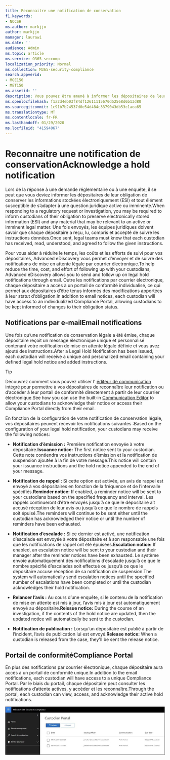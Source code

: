```yaml
---
title: Reconnaitre une notification de conservation
f1.keywords:
- NOCSH
ms.author: markjjo
author: markjjo
manager: laurawi
ms.date: ''
audience: Admin
ms.topic: article
ms.service: O365-seccomp
localization_priority: Normal
ms.collection: M365-security-compliance
search.appverid:
- MOE150
- MET150
ms.assetid: ''
description: Vous pouvez être amené à informer les dépositaires de leur obligation de conserver les informations stockées électroniquement dans le cadre d’une enquête légale. Advanced eDiscovery vous permet de gérer facilement le processus de notification de blocage.
ms.openlocfilehash: f1a2d4eb03f84df12611115670d52568d6b13d80
ms.sourcegitcommit: 1c91b7b24537d0e54d484c3379043db53c1aea65
ms.translationtype: MT
ms.contentlocale: fr-FR
ms.lasthandoff: 01/29/2020
ms.locfileid: "41594067"
---
```

# <a name="acknowledge-a-hold-notification"></a><span data-ttu-id="89457-104">Reconnaitre une notification de conservation</span><span class="sxs-lookup"><span data-stu-id="89457-104">Acknowledge a hold notification</span></span>

<span data-ttu-id="89457-105">Lors de la réponse à une demande réglementaire ou à une enquête, il se peut que vous deviez informer les dépositaires de leur obligation de conserver les informations stockées électroniquement (ESI) et tout élément susceptible de s’adapter à une question juridique active ou imminente.</span><span class="sxs-lookup"><span data-stu-id="89457-105">When responding to a regulatory request or investigation, you may be required to inform custodians of their obligation to preserve electronically stored information (ESI) and any material that may be relevant to an active or imminent legal matter.</span></span> <span data-ttu-id="89457-106">Une fois envoyés, les équipes juridiques doivent savoir que chaque dépositaire a reçu, lu, compris et accepté de suivre les instructions données.</span><span class="sxs-lookup"><span data-stu-id="89457-106">Once sent, legal teams must know that each custodian has received, read, understood, and agreed to follow the given instructions.</span></span>

<span data-ttu-id="89457-107">Pour vous aider à réduire le temps, les coûts et les efforts de suivi pour vos dépositaires, Advanced eDiscovery vous permet d’envoyer et de suivre des notifications de mise en attente légale par courrier électronique.</span><span class="sxs-lookup"><span data-stu-id="89457-107">To help reduce the time, cost, and effort of following up with your custodians,  Advanced eDiscovery allows you to send and follow up on legal hold notifications through email.</span></span> <span data-ttu-id="89457-108">Outre les notifications par courrier électronique, chaque dépositaire a accès à un portail de conformité individualisé, ce qui permet aux dépositaires d’être tenus informés des modifications apportées à leur statut d’obligation.</span><span class="sxs-lookup"><span data-stu-id="89457-108">In addition to email notices, each custodian will have access to an individualized Compliance Portal, allowing custodians to be kept informed of changes to their obligation status.</span></span>

## <a name="email-notifications"></a><span data-ttu-id="89457-109">Notifications par e-mail</span><span class="sxs-lookup"><span data-stu-id="89457-109">Email notifications</span></span>

<span data-ttu-id="89457-110">Une fois qu’une notification de conservation légale a été émise, chaque dépositaire reçoit un message électronique unique et personnalisé contenant votre notification de mise en attente légale définie et vous avez ajouté des instructions.</span><span class="sxs-lookup"><span data-stu-id="89457-110">After a Legal Hold Notification has been issued, each custodian will receive a unique and personalized email containing your defined legal hold notice and added instructions.</span></span> 

> [!TIP]
> <span data-ttu-id="89457-111">Découvrez comment vous pouvez utiliser l' [éditeur de communication](using-communications-editor.md) intégré pour permettre à vos dépositaires de reconnaître leur notification ou d’accéder à leur portail de conformité directement à partir de leur courrier électronique.</span><span class="sxs-lookup"><span data-stu-id="89457-111">See how you can use the built-in  [Communication Editor](using-communications-editor.md) to allow your custodians to acknowledge their notice or access their Compliance Portal directly from their email.</span></span>

<span data-ttu-id="89457-112">En fonction de la configuration de votre notification de conservation légale, vos dépositaires peuvent recevoir les notifications suivantes :</span><span class="sxs-lookup"><span data-stu-id="89457-112">Based on the configuration of your legal hold notification, your custodians may receive the following notices:</span></span> 

- <span data-ttu-id="89457-113">**Notification d’émission :** Première notification envoyée à votre dépositaire.</span><span class="sxs-lookup"><span data-stu-id="89457-113">**Issuance notice:** The first notice sent to your custodian.</span></span> <span data-ttu-id="89457-114">Cette note contiendra vos instructions d’émission et la notification de suspension ajoutée à la fin de votre message.</span><span class="sxs-lookup"><span data-stu-id="89457-114">This notice will contain your issuance instructions and the hold notice appended to the end of your message.</span></span>

- <span data-ttu-id="89457-115">**Notification de rappel :** Si cette option est activée, un avis de rappel est envoyé à vos dépositaires en fonction de la fréquence et de l’intervalle spécifiés.</span><span class="sxs-lookup"><span data-stu-id="89457-115">**Reminder notice:** If enabled, a reminder notice will be sent to your custodians based on the specified frequency and interval.</span></span> <span data-ttu-id="89457-116">Les rappels continueront d’être envoyés jusqu’à ce que le dépositaire ait accusé réception de leur avis ou jusqu’à ce que le nombre de rappels soit épuisé.</span><span class="sxs-lookup"><span data-stu-id="89457-116">The reminders will continue to be sent either until the custodian has acknowledged their notice or until the number of reminders have been exhausted.</span></span>

- <span data-ttu-id="89457-117">**Notification d’escalade :** Si ce dernier est activé, une notification d’escalade est envoyée à votre dépositaire et à son responsable une fois que les notifications de rappel ont été épuisées.</span><span class="sxs-lookup"><span data-stu-id="89457-117">**Escalation notice:** If enabled, an escalation notice will be sent to your custodian and their manager after the reminder notices have been exhausted.</span></span> <span data-ttu-id="89457-118">Le système envoie automatiquement des notifications d’escalade jusqu’à ce que le nombre spécifié d’escalades soit effectué ou jusqu’à ce que le dépositaire accuse réception de sa notification de suspension.</span><span class="sxs-lookup"><span data-stu-id="89457-118">The system will automatically send escalation notices until the specified number of escalations have been completed or until the custodian acknowledges their hold notification.</span></span>

- <span data-ttu-id="89457-119">**Relancer l’avis :** Au cours d’une enquête, si le contenu de la notification de mise en attente est mis à jour, l’avis mis à jour est automatiquement envoyé au dépositaire.</span><span class="sxs-lookup"><span data-stu-id="89457-119">**Reissue notice:** During the course of an investigation, if the contents of the hold notice are updated, then the updated notice will automatically be sent to the custodian.</span></span>

- <span data-ttu-id="89457-120">**Notification de publication :** Lorsqu’un dépositaire est publié à partir de l’incident, l’avis de publication lui est envoyé.</span><span class="sxs-lookup"><span data-stu-id="89457-120">**Release notice:** When a custodian is released from the case, they'll be sent the release notice.</span></span> 

## <a name="compliance-portal"></a><span data-ttu-id="89457-121">Portail de conformité</span><span class="sxs-lookup"><span data-stu-id="89457-121">Compliance Portal</span></span>

<span data-ttu-id="89457-122">En plus des notifications par courrier électronique, chaque dépositaire aura accès à un portail de conformité unique.</span><span class="sxs-lookup"><span data-stu-id="89457-122">In addition to the email notifications, each custodian will have access to a unique Compliance Portal.</span></span> <span data-ttu-id="89457-123">Par le biais du portail, chaque dépositaire peut consulter les notifications d’attente actives, y accéder et les reconnaître.</span><span class="sxs-lookup"><span data-stu-id="89457-123">Through the portal, each custodian can view, access, and acknowledge their active hold notifications.</span></span>

![Portail de conformité pour un dépositaire](media/CustodianPortal.jpg)
